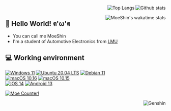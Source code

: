 
<a href="https://github.com/anuraghazra/github-readme-stats"><img align="right" alt="Github stats" src="https://github-readme-stats.vercel.app/api?username=moeshin&show_icons=true&count_private=true&theme=dracula"/></a>

<a href="https://github.com/anuraghazra/github-readme-stats"><img align="right" alt="Top Langs" src="https://github-readme-stats.vercel.app/api/top-langs/?username=moeshin&layout=compact&langs_count=10&theme=dracula&card_width=445"/></a><br/>

<a href="https://wakatime.com/@moeshin"><img align="right" alt="MoeShin's wakatime stats" src="https://github-readme-stats.vercel.app/api/wakatime?username=moeshin&layout=compact&theme=dracula"/></a>

## 👋 Hello World! ฅ'ω'ฅ

* You can call me MoeShin
* I'm a student of Automotive Electronics from [LMU](https://www.lmu.edu.cn/)

## 💻 Working environment

[![Windows 11](https://img.shields.io/badge/Windows%2011-00adef?style=flat-square&logo=windows&logoColor=ffffff)](https://www.microsoft.com/en-us/windows/windows-11/)
[![Ubuntu 20.04 LTS](https://img.shields.io/badge/Ubuntu%2020%2e04%20LTS-e95420?style=flat-square&logo=ubuntu&logoColor=ffffff)](https://releases.ubuntu.com/20.04/)
[![Debian 11](https://img.shields.io/badge/Debian%2011-d70a53?style=flat-square&logo=debian&logoColor=ffffff)](https://www.debian.org/releases/11/)<br>
[![macOS 10.16](https://img.shields.io/badge/macOS%2010%2e16-4f4f4f?style=flat-square&logo=apple&logoColor=ffffff)](https://www.apple.com/macos/big-sur/)
[![macOS 10.15](https://img.shields.io/badge/macOS%2010%2e15-4f4f4f?style=flat-square&logo=apple&logoColor=ffffff)](https://www.apple.com/macos/catalina/)<br>
[![iOS 14](https://img.shields.io/badge/iOS%2014-4f4f4f?style=flat-square&logo=apple&logoColor=ffffff)](https://www.apple.com/ios/ios-14/)
[![Android 13](https://img.shields.io/badge/Android%2012-3ddc84?style=flat-square&logo=android&logoColor=ffffff)](https://www.android.com/android-13/)

[![Moe Counter!](https://count.getloli.com/get/@moeshin?theme=rule34)](https://count.getloli.com/)

<!--## 🎮 Games-->

<a href="https://genshin-card.getloli.com/"><img align="right" alt="Genshin" src="https://cp.moeshin.com/genshin-card/detail/rand/11246523.png"/></a>

